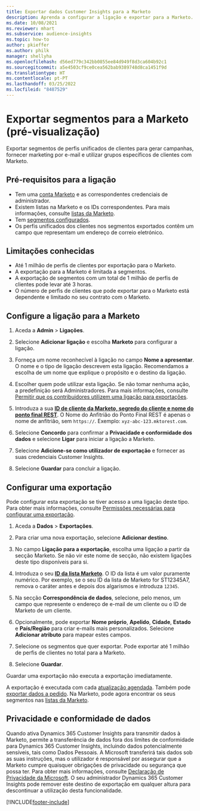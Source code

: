 ```yaml
---
title: Exportar dados Customer Insights para a Marketo
description: Aprenda a configurar a ligação e exportar para a Marketo.
ms.date: 10/08/2021
ms.reviewer: mhart
ms.subservice: audience-insights
ms.topic: how-to
author: pkieffer
ms.author: philk
manager: shellyha
ms.openlocfilehash: d56ed779c342bb0855ee84d949f8d3ca604b92c1
ms.sourcegitcommit: a5e4503cf9ce0cea562bab9389748d8ca1451f9d
ms.translationtype: HT
ms.contentlocale: pt-PT
ms.lasthandoff: 03/25/2022
ms.locfileid: "8487529"
---
```

# <a name="export-segments-to-marketo-preview"></a>Exportar segmentos para a Marketo (pré-visualização)

Exportar segmentos de perfis unificados de clientes para gerar campanhas, fornecer marketing por e-mail e utilizar grupos específicos de clientes com Marketo.

## <a name="prerequisites-for-connection"></a>Pré-requisitos para a ligação

-   Tem uma [conta Marketo](https://login.marketo.com/) e as correspondentes credenciais de administrador.
-   Existem listas na Marketo e os IDs correspondentes. Para mais informações, consulte [listas da Marketo](https://docs.marketo.com/display/public/DOCS/Understanding+Static+Lists).
-   Tem [segmentos configurados](segments.md).
-   Os perfis unificados dos clientes nos segmentos exportados contêm um campo que representam um endereço de correio eletrónico.

## <a name="known-limitations"></a>Limitações conhecidas

- Até 1 milhão de perfis de clientes por exportação para o Marketo.
- A exportação para a Marketo é limitada a segmentos.
- A exportação de segmentos com um total de 1 milhão de perfis de clientes pode levar até 3 horas. 
- O número de perfis de clientes que pode exportar para o Marketo está dependente e limitado no seu contrato com o Marketo.

## <a name="set-up-connection-to-marketo"></a>Configure a ligação para a Marketo

1. Aceda a **Admin** > **Ligações**.

1. Selecione **Adicionar ligação** e escolha **Marketo** para configurar a ligação.

1. Forneça um nome reconhecível à ligação no campo **Nome a apresentar**. O nome e o tipo de ligação descrevem esta ligação. Recomendamos a escolha de um nome que explique o propósito e o destino da ligação.

1. Escolher quem pode utilizar esta ligação. Se não tomar nenhuma ação, a predefinição será Administradores. Para mais informações, consulte [Permitir que os contribuidores utilizem uma ligação para exportações](connections.md#allow-contributors-to-use-a-connection-for-exports).

1. Introduza a sua **[ID de cliente da Marketo, segredo do cliente e nome do ponto final REST](https://developers.marketo.com/rest-api/authentication/)**. O Nome do Anfitrião do Ponto Final REST é apenas o nome de anfitrião, sem `https://`. Exemplo: `xyz-abc-123.mktorest.com`. 

1. Selecione **Concordo** para confirmar a **Privacidade e conformidade dos dados** e selecione **Ligar** para iniciar a ligação a Marketo.

1. Selecione **Adicione-se como utilizador de exportação** e fornecer as suas credenciais Customer Insights.

1. Selecione **Guardar** para concluir a ligação.

## <a name="configure-an-export"></a>Configurar uma exportação

Pode configurar esta exportação se tiver acesso a uma ligação deste tipo. Para obter mais informações, consulte [Permissões necessárias para configurar uma exportação](export-destinations.md#set-up-a-new-export).

1. Aceda a **Dados** > **Exportações**.

1. Para criar uma nova exportação, selecione **Adicionar destino**.

1. No campo **Ligação para a exportação**, escolha uma ligação a partir da secção Marketo. Se não vir este nome de secção, não existem ligações deste tipo disponíveis para si.

1. Introduza o seu **[ID da lista Marketo](https://docs.marketo.com/display/public/DOCS/Understanding+Static+Lists)**. O ID da lista é um valor puramente numérico. Por exemplo, se o seu ID da lista de Marketo for ST12345A7, remova o caráter antes e depois dos algarismos e introduza `12345`. 

1. Na secção **Correspondência de dados**, selecione, pelo menos, um campo que represente o endereço de e-mail de um cliente ou o ID de Marketo de um cliente. 

1. Opcionalmente, pode exportar **Nome próprio**, **Apelido**, **Cidade**, **Estado** e **País/Região** para criar e-mails mais personalizados. Selecione **Adicionar atributo** para mapear estes campos.

1. Selecione os segmentos que quer exportar. Pode exportar até 1 milhão de perfis de clientes no total para a Marketo.

1. Selecione **Guardar**.

Guardar uma exportação não executa a exportação imediatamente.

A exportação é executada com cada [atualização agendada](system.md#schedule-tab). Também pode [exportar dados a pedido](export-destinations.md#run-exports-on-demand). Na Marketo, pode agora encontrar os seus segmentos nas [listas da Marketo](https://docs.marketo.com/display/public/DOCS/Understanding+Static+Lists).


## <a name="data-privacy-and-compliance"></a>Privacidade e conformidade de dados

Quando ativa Dynamics 365 Customer Insights para transmitir dados à Marketo, permite a transferência de dados fora dos limites de conformidade para Dynamics 365 Customer Insights, incluindo dados potencialmente sensíveis, tais como Dados Pessoais. A Microsoft transferirá tais dados sob as suas instruções, mas o utilizador é responsável por assegurar que a Marketo cumpre quaisquer obrigações de privacidade ou segurança que possa ter. Para obter mais informações, consulte [Declaração de Privacidade da Microsoft](https://go.microsoft.com/fwlink/?linkid=396732).
O seu administrador Dynamics 365 Customer Insights pode remover este destino de exportação em qualquer altura para descontinuar a utilização desta funcionalidade.


[!INCLUDE[footer-include](../includes/footer-banner.md)]
